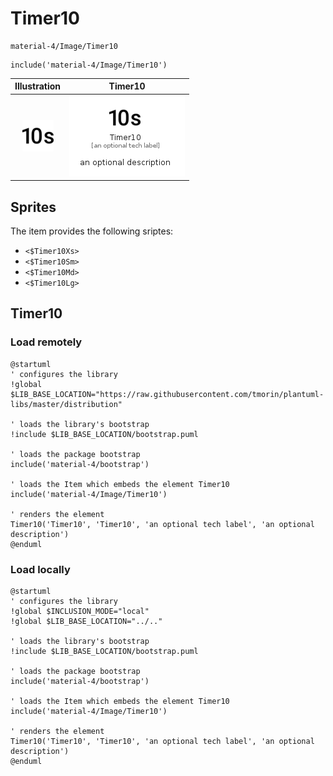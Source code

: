 # Timer10


```text
material-4/Image/Timer10
```

```text
include('material-4/Image/Timer10')
```



| Illustration | Timer10 |
| :---: | :---: |
| ![illustration for Illustration](../../material-4/Image/Timer10.png) | ![illustration for Timer10](../../material-4/Image/Timer10.Local.png) |



## Sprites
The item provides the following sriptes:

- `<$Timer10Xs>`
- `<$Timer10Sm>`
- `<$Timer10Md>`
- `<$Timer10Lg>`





## Timer10

### Load remotely
```plantuml
@startuml
' configures the library
!global $LIB_BASE_LOCATION="https://raw.githubusercontent.com/tmorin/plantuml-libs/master/distribution"

' loads the library's bootstrap
!include $LIB_BASE_LOCATION/bootstrap.puml

' loads the package bootstrap
include('material-4/bootstrap')

' loads the Item which embeds the element Timer10
include('material-4/Image/Timer10')

' renders the element
Timer10('Timer10', 'Timer10', 'an optional tech label', 'an optional description')
@enduml
```

### Load locally
```plantuml
@startuml
' configures the library
!global $INCLUSION_MODE="local"
!global $LIB_BASE_LOCATION="../.."

' loads the library's bootstrap
!include $LIB_BASE_LOCATION/bootstrap.puml

' loads the package bootstrap
include('material-4/bootstrap')

' loads the Item which embeds the element Timer10
include('material-4/Image/Timer10')

' renders the element
Timer10('Timer10', 'Timer10', 'an optional tech label', 'an optional description')
@enduml
```

